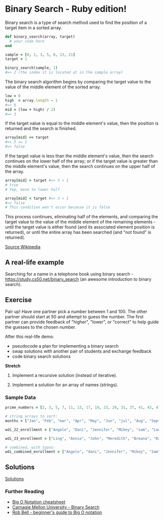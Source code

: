 # Binary Search - Ruby edition!

Binary search is a type of search method used to find the position of a target item in a sorted array.

```ruby
def binary_search(array, target)
  # your code here
end

sample = [0, 1, 3, 5, 8, 13, 21]
target = 1

binary_search(sample, 1)
#=> 2 (the index it is located at in the sample array)
```

The binary search algorithm begins by comparing the target value to the value of the middle element of the sorted array.

```ruby
low = 0
high  = array.length - 1
#=> 6
mid = (low + high) / 2)
#=> 3
```

If the target value is equal to the middle element's value, then the position is returned and the search is finished.

```ruby
array[mid] == target
#=> 5 == 1
#=> false
```

If the target value is less than the middle element's value, then the search continues on the lower half of the array; or if the target value is greater than the middle element's value, then the search continues on the upper half of the array.

```ruby
array[mid] > target #=> 5 > 1
# true
# Yep, move to lower half

array[mid] < target #=> 3 < 1
#=> false
# This condition won't occur because it is false
```

This process continues, eliminating half of the elements, and comparing the target value to the value of the middle element of the remaining elements - until the target value is either found (and its associated element position is returned), or until the entire array has been searched (and "not found" is returned).

[Source Wikipedia](https://en.wikipedia.org/wiki/Binary_search_algorithm)

## A real-life example

Searching for a name in a telephone book using binary search - https://study.cs50.net/binary_search (an awesome introduction to binary search).

## Exercise

Pair up! Have one partner pick a number between 1 and 100. The other partner should start at 50 and attempt to guess the number. The first partner can provide feedback of "higher", "lower", or "correct" to help guide the guesses to the chosen number.

After this real-life demo:
- pseudocode a plan for implementing a binary search
- swap solutions with another pair of students and exchange feedback
- code binary search solutions


**Stretch**

1. Implement a recursive solution (instead of iterative).

1. Implement a solution for an array of names (strings).

<!-- 1. Refactor the string search to alphabetize and capitalize first and last initials

1. Implement a solution that handles non-unique data sets. ```// no solution provided``` -->


### Sample Data

```ruby
prime_numbers = [2, 3, 5, 7, 11, 13, 17, 19, 23, 29, 31, 37, 41, 43, 47, 53, 59, 61, 67, 71, 73, 79, 83, 89, 97, 101, 103, 107, 109, 113, 127, 131, 137, 139, 149, 151, 157, 163, 167, 173, 179, 181, 191, 193, 197, 199, 211, 223, 227, 229, 233, 239, 241, 251, 257, 263, 269, 271, 277, 281, 283, 293, 307, 311, 313, 317, 331, 337, 347, 349, 353, 359, 367, 373, 379, 383, 389, 397, 401, 409, 419, 421, 431, 433, 439, 443, 449, 457, 461, 463, 467, 479, 487, 491, 499, 503, 509, 521, 523, 541]

# string arrays to sort:
months = ["Jan", "Feb", "mar", "Apr", "May", "Jun", "jul", "Aug", "Sept", "Oct", "Nov", "Dec"]

wdi_22_enrollment = ["Angelo", "Dani", "Jennifer", "Mikey", "sam", "Laura E.", "Chris", "Margaux", "Uriel", "Josh", "Francesca", "Racha", "Brian", "Jamey", "Laura B.", "Riley", "Matt"]

wdi_23_enrollment = ["Ling", "Annie", "John", "Meredith", "Breana", "Randee", "Michael", "Brendan", "Vince", "Emily A.", "Jeehye", "Emily K.", "Jorge", "Eric", "Natasha", "Scot", "Zain", "Isom", "Noel", "Roy"]

# combined, with typos:
wdi_combined_enrollment = ["Angelo", "dani", "Jennifer", "Mikey", "Sam", "Laura e.", "Chris", "Margaux", "uriel", "Josh", "Francesca", "racha", "Brian", "Jamey", "Laura B.", "Riley", "Matt", "Ling", "Annie", "John", "Meredith", "Breana", "Randee", "michael", "Brendan", "vince", "Emily A.", "Jeehye", "Emily k.", "jorge", "Eric", "Natasha", "Scot", "Zain", "Isom", "Noel", "Roy"]

```


## Solutions
[Solutions](https://github.com/sf-wdi-22-23/modules/blob/master/w06-ruby-on-rails/d3-drills/solutions.rb)

### Further Reading

- [Big O Notation cheatsheet](http://bigocheatsheet.com/)
- [Carnagie Mellon University - Binary Search](http://www.cs.cmu.edu/~15110-f12/Unit05PtB-handout.pdf)
- [Rob Bell - beginner's guide to Big O notation](https://rob-bell.net/2009/06/a-beginners-guide-to-big-o-notation/)
